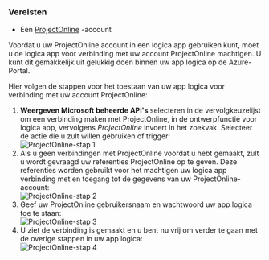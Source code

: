 ### <a name="prerequisites"></a>Vereisten
- Een [ProjectOnline](https://products.office.com/Project/project-online-with-project-for-office-365) -account 

Voordat u uw ProjectOnline account in een logica app gebruiken kunt, moet u de logica app voor verbinding met uw account ProjectOnline machtigen. U kunt dit gemakkelijk uit gelukkig doen binnen uw app logica op de Azure-Portal. 

Hier volgen de stappen voor het toestaan van uw app logica voor verbinding met uw account ProjectOnline:

1. **Weergeven Microsoft beheerde API's** selecteren in de vervolgkeuzelijst om een verbinding maken met ProjectOnline, in de ontwerpfunctie voor logica app, vervolgens *ProjectOnline* invoert in het zoekvak. Selecteer de actie die u zult willen gebruiken of trigger:  
  ![ProjectOnline-stap 1](./media/connectors-create-api-projectonline/projectonline-1.png)
2. Als u geen verbindingen met ProjectOnline voordat u hebt gemaakt, zult u wordt gevraagd uw referenties ProjectOnline op te geven. Deze referenties worden gebruikt voor het machtigen uw logica app verbinding met en toegang tot de gegevens van uw ProjectOnline-account:  
  ![ProjectOnline-stap 2](./media/connectors-create-api-projectonline/projectonline-2.png)
3. Geef uw ProjectOnline gebruikersnaam en wachtwoord uw app logica toe te staan:  
  ![ProjectOnline-stap 3](./media/connectors-create-api-projectonline/projectonline-3.png)   
4. U ziet de verbinding is gemaakt en u bent nu vrij om verder te gaan met de overige stappen in uw app logica:  
  ![ProjectOnline-stap 4](./media/connectors-create-api-projectonline/projectonline-4.png)   
